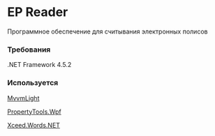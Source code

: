 # EP Reader

Программное обеспечение для считывания электронных полисов

### Требования

.NET Framework 4.5.2

### Используется

[MvvmLight](https://github.com/lbugnion/mvvmlight)

[PropertyTools.Wpf](https://github.com/objorke/PropertyTools)

[Xceed.Words.NET](https://github.com/xceedsoftware/DocX)
